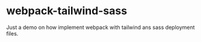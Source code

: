# webpack-tailwind-sass
Just a demo on how implement webpack with tailwind ans sass deployment files.
